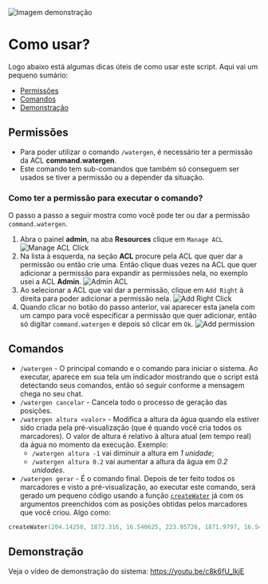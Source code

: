 ![Imagem demonstração](https://i.imgur.com/Cvy6Stx.png)
# Como usar?
Logo abaixo está algumas dicas úteis de como usar este script. Aqui vai um pequeno sumário:
- [Permissões](https://github.com/Lettify/WaterPositions_MTA/blob/master/README.md#permiss%C3%B5es)
- [Comandos](https://github.com/Lettify/WaterPositions_MTA/blob/master/README.md#comandos)
- [Demonstração](https://github.com/Lettify/WaterPositions_MTA/blob/master/README.md#demonstra%C3%A7%C3%A3o)

## Permissões
- Para poder utilizar o comando `/watergen`, é necessário ter a permissão da ACL **command.watergen**.
- Este comando tem sub-comandos que também só conseguem ser usados se tiver a permissão ou a depender da situação.

### Como ter a permissão para executar o comando?
O passo a passo a seguir mostra como você pode ter ou dar a permissão `command.watergen`.
1. Abra o painel **admin**, na aba **Resources** clique em `Manage ACL`
![Manage ACL Click](https://i.imgur.com/P7HwY9P.png)
2. Na lista à esquerda, na seção **ACL** procure pela ACL que quer dar a permissão ou então crie uma. Então clique duas vezes na ACL que quer adicionar a permissão para expandir as permissões nela, no exemplo usei a ACL **Admin**.
![Admin ACL](https://i.imgur.com/ShGeUod.png)
3. Ao selecionar a ACL que vai dar a permissão, clique em `Add Right` à direita para poder adicionar a permissão nela.
![Add Right Click](https://i.imgur.com/ndM414e.png)
4. Quando clicar no botão do passo anterior, vai aparecer esta janela com um campo para você especificar a permissão que quer adicionar, então só digitar `command.watergen` e depois só clicar em `Ok`.
![Add permission](https://i.imgur.com/5HCSYdA.png)

## Comandos
- `/watergen` - O principal comando e o comando para iniciar o sistema. Ao executar, aparece em sua tela um indicador mostrando que o script está detectando seus comandos, então só seguir conforme a mensagem chega no seu chat.
- `/watergen cancelar` - Cancela todo o processo de geração das posições.
- `/watergen altura <valor>` - Modifica a altura da água quando ela estiver sido criada pela pré-visualização (que é quando você cria todos os marcadores). O valor de altura é relativo à altura atual (em tempo real) da água no momento da execução. Exemplo:
  - `/watergen altura -1` vai diminuir a altura em *1 unidade*;
  - `/watergen altura 0.2` vai aumentar a altura da água em *0.2 unidades*.
- `/watergen gerar` - É o comando final. Depois de ter feito todos os marcadores e visto a pré-visualização, ao executar este comando, será gerado um pequeno código usando a função [`createWater`](https://wiki.multitheftauto.com/wiki/CreateWater) já com os argumentos preenchidos com as posições obtidas pelos marcadores que você criou. Algo como:
```lua
createWater(204.14258, 1872.316, 16.540625, 223.95726, 1871.9797, 16.540625, 204.02234, 1904.702, 16.540625, 226.79608, 1904.1271, 16.548058)
```

## Demonstração
Veja o vídeo de demonstração do sistema: https://youtu.be/c8k6fU_IkjE
